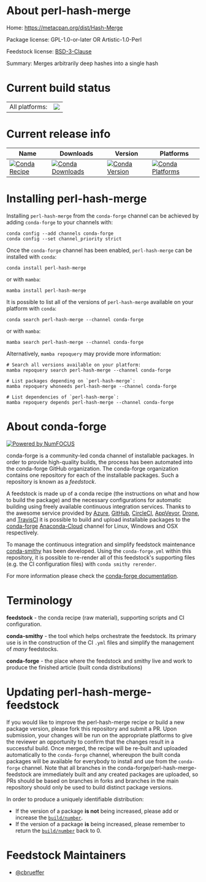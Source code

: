 About perl-hash-merge
=====================

Home: https://metacpan.org/dist/Hash-Merge

Package license: GPL-1.0-or-later OR Artistic-1.0-Perl

Feedstock license: [BSD-3-Clause](https://github.com/conda-forge/perl-hash-merge-feedstock/blob/main/LICENSE.txt)

Summary: Merges arbitrarily deep hashes into a single hash

Current build status
====================


<table><tr><td>All platforms:</td>
    <td>
      <a href="https://dev.azure.com/conda-forge/feedstock-builds/_build/latest?definitionId=17611&branchName=main">
        <img src="https://dev.azure.com/conda-forge/feedstock-builds/_apis/build/status/perl-hash-merge-feedstock?branchName=main">
      </a>
    </td>
  </tr>
</table>

Current release info
====================

| Name | Downloads | Version | Platforms |
| --- | --- | --- | --- |
| [![Conda Recipe](https://img.shields.io/badge/recipe-perl--hash--merge-green.svg)](https://anaconda.org/conda-forge/perl-hash-merge) | [![Conda Downloads](https://img.shields.io/conda/dn/conda-forge/perl-hash-merge.svg)](https://anaconda.org/conda-forge/perl-hash-merge) | [![Conda Version](https://img.shields.io/conda/vn/conda-forge/perl-hash-merge.svg)](https://anaconda.org/conda-forge/perl-hash-merge) | [![Conda Platforms](https://img.shields.io/conda/pn/conda-forge/perl-hash-merge.svg)](https://anaconda.org/conda-forge/perl-hash-merge) |

Installing perl-hash-merge
==========================

Installing `perl-hash-merge` from the `conda-forge` channel can be achieved by adding `conda-forge` to your channels with:

```
conda config --add channels conda-forge
conda config --set channel_priority strict
```

Once the `conda-forge` channel has been enabled, `perl-hash-merge` can be installed with `conda`:

```
conda install perl-hash-merge
```

or with `mamba`:

```
mamba install perl-hash-merge
```

It is possible to list all of the versions of `perl-hash-merge` available on your platform with `conda`:

```
conda search perl-hash-merge --channel conda-forge
```

or with `mamba`:

```
mamba search perl-hash-merge --channel conda-forge
```

Alternatively, `mamba repoquery` may provide more information:

```
# Search all versions available on your platform:
mamba repoquery search perl-hash-merge --channel conda-forge

# List packages depending on `perl-hash-merge`:
mamba repoquery whoneeds perl-hash-merge --channel conda-forge

# List dependencies of `perl-hash-merge`:
mamba repoquery depends perl-hash-merge --channel conda-forge
```


About conda-forge
=================

[![Powered by
NumFOCUS](https://img.shields.io/badge/powered%20by-NumFOCUS-orange.svg?style=flat&colorA=E1523D&colorB=007D8A)](https://numfocus.org)

conda-forge is a community-led conda channel of installable packages.
In order to provide high-quality builds, the process has been automated into the
conda-forge GitHub organization. The conda-forge organization contains one repository
for each of the installable packages. Such a repository is known as a *feedstock*.

A feedstock is made up of a conda recipe (the instructions on what and how to build
the package) and the necessary configurations for automatic building using freely
available continuous integration services. Thanks to the awesome service provided by
[Azure](https://azure.microsoft.com/en-us/services/devops/), [GitHub](https://github.com/),
[CircleCI](https://circleci.com/), [AppVeyor](https://www.appveyor.com/),
[Drone](https://cloud.drone.io/welcome), and [TravisCI](https://travis-ci.com/)
it is possible to build and upload installable packages to the
[conda-forge](https://anaconda.org/conda-forge) [Anaconda-Cloud](https://anaconda.org/)
channel for Linux, Windows and OSX respectively.

To manage the continuous integration and simplify feedstock maintenance
[conda-smithy](https://github.com/conda-forge/conda-smithy) has been developed.
Using the ``conda-forge.yml`` within this repository, it is possible to re-render all of
this feedstock's supporting files (e.g. the CI configuration files) with ``conda smithy rerender``.

For more information please check the [conda-forge documentation](https://conda-forge.org/docs/).

Terminology
===========

**feedstock** - the conda recipe (raw material), supporting scripts and CI configuration.

**conda-smithy** - the tool which helps orchestrate the feedstock.
                   Its primary use is in the construction of the CI ``.yml`` files
                   and simplify the management of *many* feedstocks.

**conda-forge** - the place where the feedstock and smithy live and work to
                  produce the finished article (built conda distributions)


Updating perl-hash-merge-feedstock
==================================

If you would like to improve the perl-hash-merge recipe or build a new
package version, please fork this repository and submit a PR. Upon submission,
your changes will be run on the appropriate platforms to give the reviewer an
opportunity to confirm that the changes result in a successful build. Once
merged, the recipe will be re-built and uploaded automatically to the
`conda-forge` channel, whereupon the built conda packages will be available for
everybody to install and use from the `conda-forge` channel.
Note that all branches in the conda-forge/perl-hash-merge-feedstock are
immediately built and any created packages are uploaded, so PRs should be based
on branches in forks and branches in the main repository should only be used to
build distinct package versions.

In order to produce a uniquely identifiable distribution:
 * If the version of a package **is not** being increased, please add or increase
   the [``build/number``](https://docs.conda.io/projects/conda-build/en/latest/resources/define-metadata.html#build-number-and-string).
 * If the version of a package **is** being increased, please remember to return
   the [``build/number``](https://docs.conda.io/projects/conda-build/en/latest/resources/define-metadata.html#build-number-and-string)
   back to 0.

Feedstock Maintainers
=====================

* [@cbrueffer](https://github.com/cbrueffer/)

